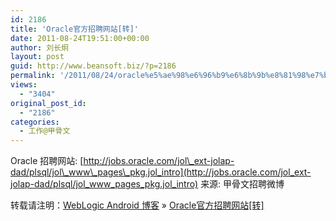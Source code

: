 ```yaml
---
id: 2186
title: 'Oracle官方招聘网站[转]'
date: 2011-08-24T19:51:00+00:00
author: 刘长炯
layout: post
guid: http://www.beansoft.biz/?p=2186
permalink: '/2011/08/24/oracle%e5%ae%98%e6%96%b9%e6%8b%9b%e8%81%98%e7%bd%91%e7%ab%99%e8%bd%ac/'
views:
  - "3404"
original_post_id:
  - "2186"
categories:
  - 工作@甲骨文
---
```

Oracle 招聘网站: [http://jobs.oracle.com/jol\_ext-jolap-dad/plsql/jol\_www\_pages\_pkg.jol_intro](http://jobs.oracle.com/jol_ext-jolap-dad/plsql/jol_www_pages_pkg.jol_intro) 来源: 甲骨文招聘微博

转载请注明：[WebLogic Android 博客](http://www.beansoft.biz) &raquo; [Oracle官方招聘网站[转]](http://www.beansoft.biz/2011/08/24/oracle%e5%ae%98%e6%96%b9%e6%8b%9b%e8%81%98%e7%bd%91%e7%ab%99%e8%bd%ac/)